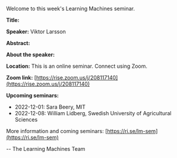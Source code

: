 Welcome to this week's Learning Machines seminar.

**Title:** 

**Speaker:** Viktor Larsson

**Abstract:** 

**About the speaker:** 

**Location:** This is an online seminar. Connect using Zoom.

**Zoom link:** [https://rise.zoom.us/j/208117140](https://rise.zoom.us/j/208117140)

**Upcoming seminars:**

* 2022-12-01: Sara Beery, MIT
* 2022-12-08: William Lidberg, Swedish University of Agricultural Sciences

More information and coming seminars: [https://ri.se/lm-sem](https://ri.se/lm-sem)

-- The Learning Machines Team

